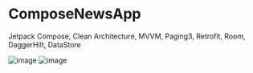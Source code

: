 # ComposeNewsApp
Jetpack Compose, Clean Architecture, MVVM, Paging3, Retrofit, Room, DaggerHilt, DataStore

![image](https://github.com/abdurashidovvv/ComposeNewsApp/assets/105719873/644f6355-fb14-443a-9c5b-6521f1daf8b7)  ![image](https://github.com/abdurashidovvv/ComposeNewsApp/assets/105719873/6c53059e-591c-42a3-add7-4bba3613baa5)
